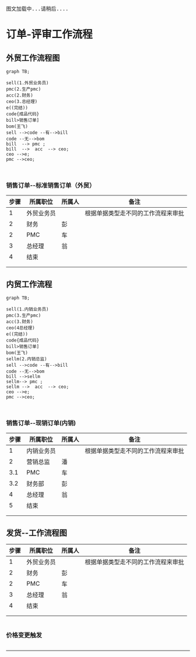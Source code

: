 <pre>图文加载中...请稍后....</pre>
<script onload="document.querySelector('main > pre').remove();"  type="text/javascript" src="https://cdnjs.cloudflare.com/ajax/libs/mermaid/9.4.3/mermaid.min.js"></script>


# 订单-评审工作流程




## 外贸工作流程图


```mermaid
graph TB;

sell(1.外贸业务员)
pmc(2.生产pmc)
acc(2.财务)
ceo(3.总经理)
e((完结))
code{成品代码}
bill>销售订单]
bom(王飞)
sell -->code --有-->bill
code --无-->bom
bill  --> pmc ;
bill  -->  acc  --> ceo;
ceo -->e;
pmc -->ceo;

 
```

### 销售订单--标准销售订单（外贸）

| 步骤 | 所属职位   | 所属人 | 备注                               |
| ---- | ---------- | ------ | ---------------------------------- |
| 1    | 外贸业务员 |        | 根据单据类型走不同的工作流程来审批 |
| 2    | 财务       | 彭     |                                    |
| 2    | PMC        | 车     |                                    |
| 3    | 总经理     | 翁     |                                    |
| 4    | 结束       |        |                                    |
|      |            |        |                                    |
|      |            |        |                                    |

## 内贸工作流程

```mermaid
graph TB;

sell(1.内销业务员)
pmc(3.生产pmc)
acc(3.财务)
ceo(4总经理)
e((完结))
code{成品代码}
bill>销售订单]
bom(王飞)
sellm(2.内销总监)
sell -->code --有-->bill
code --无-->bom
bill -->sellm
sellm--> pmc ;
sellm -->  acc  --> ceo;
ceo -->e;
pmc -->ceo;

 
```

### 销售订单--现销订单(内销)

| 步骤 | 所属职位   | 所属人 | 备注                               |
| ---- | ---------- | ------ | ---------------------------------- |
| 1    | 内销业务员 |        | 根据单据类型走不同的工作流程来审批 |
| 2    | 营销总监   | 潘     |                                    |
| 3.1  | PMC        | 车     |                                    |
| 3.2  | 财务部     | 彭     |                                    |
| 4    | 总经理     | 翁     |                                    |
| 5    | 结束       |        |                                    |
|      |            |        |                                    |
|      |            |        |                                    |





 ## 发货--工作流程图



| 步骤 | 所属职位   | 所属人 | 备注                               |
| ---- | ---------- | ------ | ---------------------------------- |
| 1    | 外贸业务员 |        | 根据单据类型走不同的工作流程来审批 |
| 2    | 财务       | 彭     |                                    |
| 2    | PMC        | 车     |                                    |
| 3    | 总经理     | 翁     |                                    |
| 4    | 结束       |        |                                    |
|      |            |        |                                    |
|      |            |        |                                    |

```

```



### 价格变更触发

```

```



------------------



<script>
console.log('显示图表') 
mermaid.init({ noteMargin: 10 }, '.language-mermaid');
</script>
 
